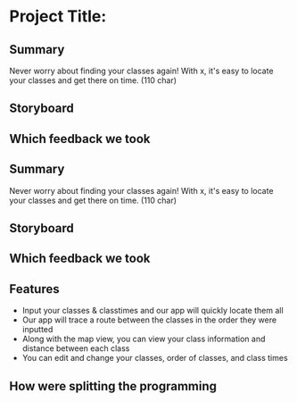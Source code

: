 # Project Title:

## Summary 
Never worry about finding your classes again! With x, it's easy to locate your classes and get there on time. (110 char)

## Storyboard

## Which feedback we took

## Summary 
Never worry about finding your classes again! With x, it's easy to locate your classes and get there on time. (110 char)

## Storyboard

## Which feedback we took

## Features
- Input your classes & classtimes and our app will quickly locate them all
- Our app will trace a route between the classes in the order they were inputted
- Along with the map view, you can view your class information and distance between each class
- You can edit and change your classes, order of classes, and class times 

## How were splitting the programming

